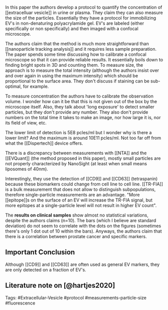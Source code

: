 In this paper the authors develop a protocol to quantify the concentration of [[extracelluar vesicle]] in urine or plasma. They claim they can also measure the size of the particles. Essentially they have a protocol for immobilizing EV's in non-denaturing polyacrylamide gel. EV's are labeled (either specifically or non specifically) and then imaged with a confocal microscope. 

The authors claim that the method is much more straightforward than [[nanoparticle tracking analysis]] and it requires less sample preparation. The paper spends some time discussing how to calibrate a confocal microscope so that it can provide reliable results. It essentially boils down to finding bright spots in 3D and counting them. To measure size, the approach is to measure the total intensity (although the authors insist over and over again in using the maximum intensity) which should be proportional to the surface area. They don't discuss if staining can be sub-optimal, for example. 

To measure concentration the authors have to calibrate the observation volume. I wonder how can it be that this is not given out of the box by the microscope itself. Also, they talk about 'long exposure' to detect smaller particles, but they don't provide any number. They also don't provide numbers on the total time it takes to make an image, nor how large it is, nor its field of view, etc. 

The lower limit of detection is 5E8 pcles/ml but I wonder why is there a lower limit? And the maximum is around 10E11 pcles/ml. Not too far off from what the [[Dispertech]] device offers. 

There is a discrepancy between measurements with [[NTA]] and the [[EVQuant]] (the method proposed in this paper), mostly small particles are not properly characterized by NanoSight (at least when small means liposomes of 40nm). 

Interestingly, they use the detection of [[CD9]] and [[CD63]] (tetraspanin) because these biomarkers could change from cell line to cell line. [[TR-FIA]] is a bulk measurement that does not allow to distinguish subpopulations, therefore single-particle measurements are an advantage. "More [[epitope]]s on the surface of an EV will increase the TR-FIA signal, but more epitopes at a single-particle level will not result in higher EV count". 

The **results on clinical samples** show almost no statistical variations, despite the authors claims (n=10). The bars (which I believe are standard deviation) do not seem to correlate with the dots on the figures (sometimes there's only 1 dot out of 10 within the bars). Anyways, the authors claim that there is a correlation between prostate cancer and specific markers. 

## Important Conclusion
Although [[CD9]] and [[CD63]] are often used as general EV markers, they are only detected on a fraction of EV's.

## Literature note on [@hartjes2020]

Tags: #Extracellular-Vesicle #protocol #measurements-particle-size #fluorescence 